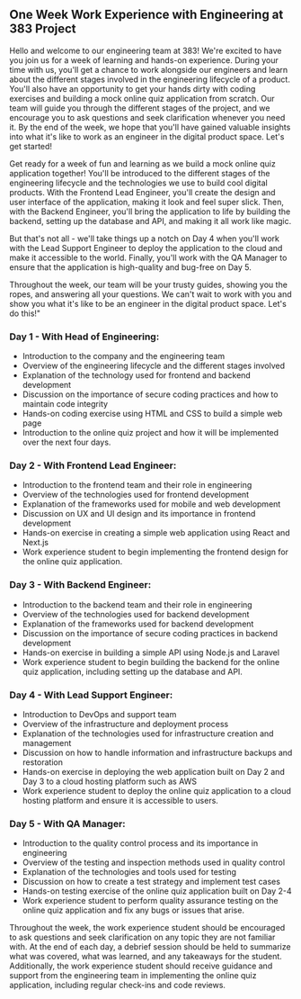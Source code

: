 ## One Week Work Experience with Engineering at 383 Project
Hello and welcome to our engineering team at 383! We're excited to have you join us for a week of learning and hands-on experience. During your time with us, you'll get a chance to work alongside our engineers and learn about the different stages involved in the engineering lifecycle of a product. You'll also have an opportunity to get your hands dirty with coding exercises and building a mock online quiz application from scratch. Our team will guide you through the different stages of the project, and we encourage you to ask questions and seek clarification whenever you need it. By the end of the week, we hope that you'll have gained valuable insights into what it's like to work as an engineer in the digital product space. Let's get started!

Get ready for a week of fun and learning as we build a mock online quiz application together! You'll be introduced to the different stages of the engineering lifecycle and the technologies we use to build cool digital products. With the Frontend Lead Engineer, you'll create the design and user interface of the application, making it look and feel super slick. Then, with the Backend Engineer, you'll bring the application to life by building the backend, setting up the database and API, and making it all work like magic.

But that's not all - we'll take things up a notch on Day 4 when you'll work with the Lead Support Engineer to deploy the application to the cloud and make it accessible to the world. Finally, you'll work with the QA Manager to ensure that the application is high-quality and bug-free on Day 5.

Throughout the week, our team will be your trusty guides, showing you the ropes, and answering all your questions. We can't wait to work with you and show you what it's like to be an engineer in the digital product space. Let's do this!"

### Day 1 - With Head of Engineering:
- Introduction to the company and the engineering team
- Overview of the engineering lifecycle and the different stages involved
- Explanation of the technology used for frontend and backend development
- Discussion on the importance of secure coding practices and how to maintain code integrity
- Hands-on coding exercise using HTML and CSS to build a simple web page
- Introduction to the online quiz project and how it will be implemented over the next four days.

### Day 2 - With Frontend Lead Engineer:
- Introduction to the frontend team and their role in engineering
- Overview of the technologies used for frontend development
- Explanation of the frameworks used for mobile and web development
- Discussion on UX and UI design and its importance in frontend development
- Hands-on exercise in creating a simple web application using React and Next.js
- Work experience student to begin implementing the frontend design for the online quiz application.

### Day 3 - With Backend Engineer:
- Introduction to the backend team and their role in engineering
- Overview of the technologies used for backend development
- Explanation of the frameworks used for backend development
- Discussion on the importance of secure coding practices in backend development
- Hands-on exercise in building a simple API using Node.js and Laravel
- Work experience student to begin building the backend for the online quiz application, including setting up the database and API.

### Day 4 - With Lead Support Engineer:
- Introduction to DevOps and support team
- Overview of the infrastructure and deployment process
- Explanation of the technologies used for infrastructure creation and management
- Discussion on how to handle information and infrastructure backups and restoration
- Hands-on exercise in deploying the web application built on Day 2 and Day 3 to a cloud hosting platform such as AWS
- Work experience student to deploy the online quiz application to a cloud hosting platform and ensure it is accessible to users.

### Day 5 - With QA Manager:
- Introduction to the quality control process and its importance in engineering
- Overview of the testing and inspection methods used in quality control
- Explanation of the technologies and tools used for testing
- Discussion on how to create a test strategy and implement test cases
- Hands-on testing exercise of the online quiz application built on Day 2-4
- Work experience student to perform quality assurance testing on the online quiz application and fix any bugs or issues that arise.

Throughout the week, the work experience student should be encouraged to ask questions and seek clarification on any topic they are not familiar with. At the end of each day, a debrief session should be held to summarize what was covered, what was learned, and any takeaways for the student. Additionally, the work experience student should receive guidance and support from the engineering team in implementing the online quiz application, including regular check-ins and code reviews.
